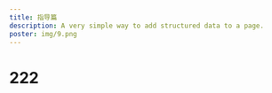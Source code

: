 ```yaml
---
title: 指导篇
description: A very simple way to add structured data to a page.
poster: img/9.png
---
```


# 222
